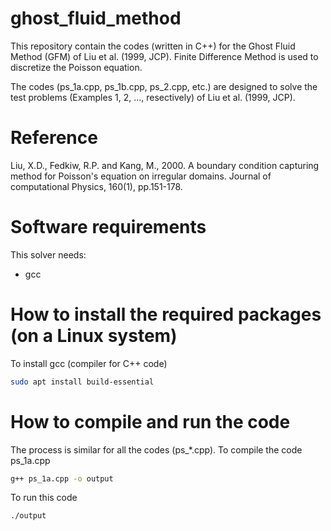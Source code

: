 # ghost_fluid_method
This repository contain the codes (written in C++) for the Ghost Fluid Method (GFM) of Liu et al. (1999, JCP). Finite Difference Method is used to discretize the Poisson equation.

The codes (ps_1a.cpp, ps_1b.cpp, ps_2.cpp, etc.) are designed to solve the test problems (Examples 1, 2, ..., resectively) of Liu et al. (1999, JCP).

# Reference
Liu, X.D., Fedkiw, R.P. and Kang, M., 2000. A boundary condition capturing method for Poisson's equation on irregular domains. Journal of computational Physics, 160(1), pp.151-178.

# Software requirements
This solver needs:

- gcc

# How to install the required packages (on a Linux system)

To install gcc (compiler for C++ code)

```bash
sudo apt install build-essential
```

# How to compile and run the code

The process is similar for all the codes (ps_*.cpp). To compile the code ps_1a.cpp

```bash
g++ ps_1a.cpp -o output
```
To run this code

```bash
./output
```

